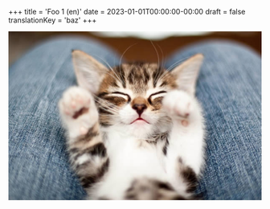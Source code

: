 +++
title = 'Foo 1 (en)'
date = 2023-01-01T00:00:00-00:00
draft = false
translationKey = 'baz'
+++

![kitten in en](a.jpg)
